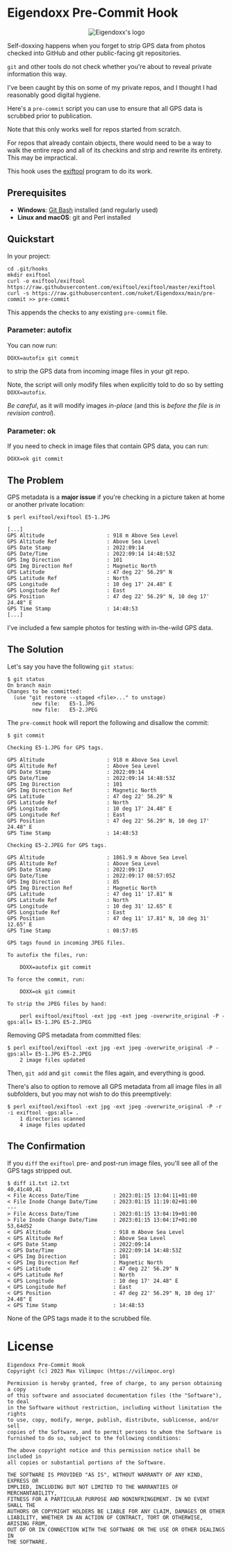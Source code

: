 # Eigendoxx Pre-Commit Hook

<p align="center">
<img src="https://github.com/nuket/Eigendoxx/blob/main/eigendoxx-logo.png?raw=true" alt="Eigendoxx's logo"/>
</p>

Self-doxxing happens when you forget to strip GPS data from photos checked into
GitHub and other public-facing git repositories.

`git` and other tools do not check whether you're about to reveal private
information this way.

I've been caught by this on some of my private repos, and I thought I had
reasonably good digital hygiene.

Here's a `pre-commit` script you can use to ensure that all GPS data is scrubbed
prior to publication.

Note that this only works well for repos started from scratch.

For repos that already contain objects, there would need to be a way to walk the
entire repo and all of its checkins and strip and rewrite its entirety. This may
be impractical.

This hook uses the [exiftool](https://github.com/exiftool/exiftool) program to
do its work.

## Prerequisites

* **Windows**: [Git Bash](https://git-scm.com/) installed (and regularly used)
* **Linux and macOS**: git and Perl installed

## Quickstart

In your project:

```
cd .git/hooks
mkdir exiftool
curl -o exiftool/exiftool https://raw.githubusercontent.com/exiftool/exiftool/master/exiftool
curl -s https://raw.githubusercontent.com/nuket/Eigendoxx/main/pre-commit >> pre-commit
```

This appends the checks to any existing `pre-commit` file.

### Parameter: autofix

You can now run:

```
DOXX=autofix git commit
```

to strip the GPS data from incoming image files in your git repo.

Note, the script will only modify files when explicitly told to do so by setting `DOXX=autofix`.

_Be careful_, as it will modify images _in-place_ (and this is _before the file
is in revision control_).

### Parameter: ok

If you need to check in image files that contain GPS data, you can run:

```
DOXX=ok git commit
```

## The Problem

GPS metadata is a **major issue** if you're checking in a picture taken at home
or another private location:

```
$ perl exiftool/exiftool E5-1.JPG

[...]
GPS Altitude                    : 918 m Above Sea Level
GPS Altitude Ref                : Above Sea Level
GPS Date Stamp                  : 2022:09:14
GPS Date/Time                   : 2022:09:14 14:48:53Z
GPS Img Direction               : 101
GPS Img Direction Ref           : Magnetic North
GPS Latitude                    : 47 deg 22' 56.29" N
GPS Latitude Ref                : North
GPS Longitude                   : 10 deg 17' 24.48" E
GPS Longitude Ref               : East
GPS Position                    : 47 deg 22' 56.29" N, 10 deg 17' 24.48" E
GPS Time Stamp                  : 14:48:53
[...]
```

I've included a few sample photos for testing with in-the-wild GPS data.

## The Solution

Let's say you have the following `git status`:

```
$ git status
On branch main
Changes to be committed:
  (use "git restore --staged <file>..." to unstage)
        new file:   E5-1.JPG
        new file:   E5-2.JPEG
```

The `pre-commit` hook will report the following and disallow the commit:

```
$ git commit

Checking E5-1.JPG for GPS tags.

GPS Altitude                    : 918 m Above Sea Level
GPS Altitude Ref                : Above Sea Level
GPS Date Stamp                  : 2022:09:14
GPS Date/Time                   : 2022:09:14 14:48:53Z
GPS Img Direction               : 101
GPS Img Direction Ref           : Magnetic North
GPS Latitude                    : 47 deg 22' 56.29" N
GPS Latitude Ref                : North
GPS Longitude                   : 10 deg 17' 24.48" E
GPS Longitude Ref               : East
GPS Position                    : 47 deg 22' 56.29" N, 10 deg 17' 24.48" E
GPS Time Stamp                  : 14:48:53

Checking E5-2.JPEG for GPS tags.

GPS Altitude                    : 1861.9 m Above Sea Level
GPS Altitude Ref                : Above Sea Level
GPS Date Stamp                  : 2022:09:17
GPS Date/Time                   : 2022:09:17 08:57:05Z
GPS Img Direction               : 85
GPS Img Direction Ref           : Magnetic North
GPS Latitude                    : 47 deg 11' 17.81" N
GPS Latitude Ref                : North
GPS Longitude                   : 10 deg 31' 12.65" E
GPS Longitude Ref               : East
GPS Position                    : 47 deg 11' 17.81" N, 10 deg 31' 12.65" E
GPS Time Stamp                  : 08:57:05

GPS tags found in incoming JPEG files.

To autofix the files, run:

    DOXX=autofix git commit

To force the commit, run:

    DOXX=ok git commit

To strip the JPEG files by hand:

    perl exiftool/exiftool -ext jpg -ext jpeg -overwrite_original -P -gps:all= E5-1.JPG E5-2.JPEG
```

Removing GPS metadata from committed files:

```
$ perl exiftool/exiftool -ext jpg -ext jpeg -overwrite_original -P -gps:all= E5-1.JPG E5-2.JPEG
    2 image files updated
```

Then, `git add` and `git commit` the files again, and everything is good.

There's also to option to remove all GPS metadata from all image files in all
subfolders, but you may not wish to do this preemptively:

```
$ perl exiftool/exiftool -ext jpg -ext jpeg -overwrite_original -P -r -i exiftool -gps:all= .
    1 directories scanned
    4 image files updated
```

## The Confirmation

If you `diff` the `exiftool` pre- and post-run image files, you'll see all of
the GPS tags stripped out.

```
$ diff i1.txt i2.txt
40,41c40,41
< File Access Date/Time           : 2023:01:15 13:04:11+01:00
< File Inode Change Date/Time     : 2023:01:15 11:19:02+01:00
---
> File Access Date/Time           : 2023:01:15 13:04:19+01:00
> File Inode Change Date/Time     : 2023:01:15 13:04:17+01:00
53,64d52
< GPS Altitude                    : 918 m Above Sea Level
< GPS Altitude Ref                : Above Sea Level
< GPS Date Stamp                  : 2022:09:14
< GPS Date/Time                   : 2022:09:14 14:48:53Z
< GPS Img Direction               : 101
< GPS Img Direction Ref           : Magnetic North
< GPS Latitude                    : 47 deg 22' 56.29" N
< GPS Latitude Ref                : North
< GPS Longitude                   : 10 deg 17' 24.48" E
< GPS Longitude Ref               : East
< GPS Position                    : 47 deg 22' 56.29" N, 10 deg 17' 24.48" E
< GPS Time Stamp                  : 14:48:53
```

None of the GPS tags made it to the scrubbed file.

# License

```
Eigendoxx Pre-Commit Hook
Copyright (c) 2023 Max Vilimpoc (https://vilimpoc.org)

Permission is hereby granted, free of charge, to any person obtaining a copy
of this software and associated documentation files (the "Software"), to deal
in the Software without restriction, including without limitation the rights
to use, copy, modify, merge, publish, distribute, sublicense, and/or sell
copies of the Software, and to permit persons to whom the Software is
furnished to do so, subject to the following conditions:

The above copyright notice and this permission notice shall be included in
all copies or substantial portions of the Software.

THE SOFTWARE IS PROVIDED "AS IS", WITHOUT WARRANTY OF ANY KIND, EXPRESS OR
IMPLIED, INCLUDING BUT NOT LIMITED TO THE WARRANTIES OF MERCHANTABILITY,
FITNESS FOR A PARTICULAR PURPOSE AND NONINFRINGEMENT. IN NO EVENT SHALL THE
AUTHORS OR COPYRIGHT HOLDERS BE LIABLE FOR ANY CLAIM, DAMAGES OR OTHER
LIABILITY, WHETHER IN AN ACTION OF CONTRACT, TORT OR OTHERWISE, ARISING FROM,
OUT OF OR IN CONNECTION WITH THE SOFTWARE OR THE USE OR OTHER DEALINGS IN
THE SOFTWARE.
```